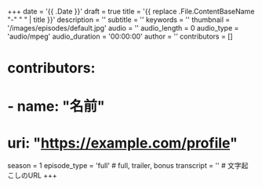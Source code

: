 +++
date = '{{ .Date }}'
draft = true
title = '{{ replace .File.ContentBaseName "-" " " | title }}'
description = ''
subtitle = ''
keywords = ''
thumbnail = '/images/episodes/default.jpg'
audio = ''
audio_length = 0
audio_type = 'audio/mpeg'
audio_duration = '00:00:00'
author = ''
contributors = []
# contributors:
#   - name: "名前"
#     uri: "https://example.com/profile"
season = 1
episode_type = 'full' # full, trailer, bonus
transcript = '' # 文字起こしのURL
+++
